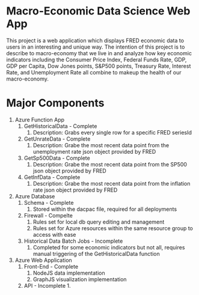 # Macro-Economic Data Science Web App

This project is a web application which displays FRED economic data to users in an interesting and unique way. The intention of this project is to describe to macro-economy that we live in and analyze how key economic indicators including the Consumer Price Index, Federal Funds Rate, GDP, GDP per Capita, Dow Jones points, S&P500 points, Treasury Rate, Interest Rate, and Unemployment Rate all combine to makeup the health of our macro-economy. 

# Major Components
1. Azure Function App
    1. GetHistoricalData - Complete
        1. Description: Grabs every single row for a specific FRED seriesId
    1. GetUnrateData - Complete
        1. Description: Grabe the most recent data point from the unemployment rate json object provided by FRED
    1. GetSp500Data - Complete
        1. Description: Grabe the most recent data point from the SP500 json object provided by FRED
    1. GetInfData - Complete
        1. Description: Grabe the most recent data point from the inflation rate json object provided by FRED
1. Azure Database
    1. Schema - Complete
        1. Stored within the dacpac file, required for all deployments
    1. Firewall - Compelte
        1. Rules set for local db query editing and management
        1. Rules set for Azure resources within the same resource group to access with ease
    1. Historical Data Batch Jobs - Incomplete
        1. Completed for some economic indicators but not all, requires manual triggering of the GetHistoricalData function
1. Azure Web Application
    1. Front-End - Complete
        1. NodeJS data implementation
        1. GraphJS visualization implementation
    1. API - Incomplete
        1. 

